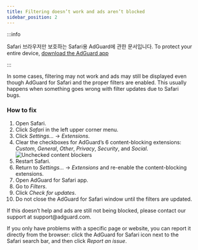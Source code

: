```yaml
---
title: Filtering doesn’t work and ads aren’t blocked
sidebar_position: 2
---
```


:::info

Safari 브라우저만 보호하는 Safari용 AdGuard에 관한 문서입니다. To protect your entire device, [download the AdGuard app](https://agrd.io/download-kb-adblock)

:::

In some cases, filtering may not work and ads may still be displayed even though AdGuard for Safari and the proper filters are enabled. This usually happens when something goes wrong with filter updates due to Safari bugs.

### How to fix

1. Open Safari.
2. Click _Safari_ in the left upper corner menu.
3. Click _Settings…_ → _Extensions_.
4. Clear the checkboxes for AdGuard’s 6 content-blocking extensions: _Custom_, _General_, _Other_, _Privacy_, _Security_, and _Social_.
   ![Unchecked content blockers](https://cdn.adtidy.org/content/Kb/ad_blocker/safari/adg-safari-unchecked-cbs.png)
5. Restart Safari.
6. Return to _Settings..._ → _Extensions_ and re-enable the content-blocking extensions.
7. Open AdGuard for Safari app.
8. Go to _Filters_.
9. Click _Check for updates_.
10. Do not close the AdGuard for Safari window until the filters are updated.

If this doesn’t help and ads are still not being blocked, please contact our support at support\@adguard.com.

If you only have problems with a specific page or website, you can report it directly from the browser: click the AdGuard for Safari icon next to the Safari search bar, and then click _Report an issue_.
